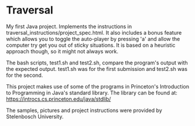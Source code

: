 # Traversal
My first Java project. Implements the instructions in traversal_instructions/project_spec.html. It also includes a bonus feature which allows you to toggle the auto-player by pressing 'a' and allow the computer try get you out of sticky situations. It is based on a heuristic approach though, so it might not always work.

The bash scripts, test1.sh and test2.sh, compare the program's output with the expected output. test1.sh was for the first submission and test2.sh was for the second.

This project makes use of some of the programs in Princeton's Introduction to Programming in Java's standard library. The library can be found at: https://introcs.cs.princeton.edu/java/stdlib/

The samples, pictures and project instructions were provided by Stelenbosch University.

